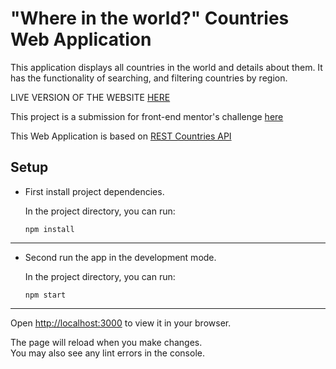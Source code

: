 # "Where in the world?" Countries Web Application

This application displays all countries in the world and details about them. It has the functionality of searching, and filtering countries by region.

LIVE VERSION OF THE WEBSITE [HERE](https://whereintheworld-fem.netlify.app)

This project is a submission for front-end mentor's challenge [here](https://www.frontendmentor.io/challenges/rest-countries-api-with-color-theme-switcher-5cacc469fec04111f7b848ca)

This Web Application is based on [REST Countries API](https://restcountries.com/)

## Setup

- First install project dependencies.

  In the project directory, you can run:

  `npm install`

---

- Second run the app in the development mode.

  In the project directory, you can run:

  `npm start`

---

Open [http://localhost:3000](http://localhost:3000) to view it in your browser.

The page will reload when you make changes.\
You may also see any lint errors in the console.
